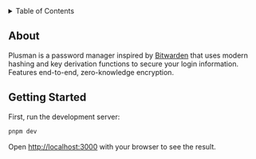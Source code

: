 <details>
  <summary>Table of Contents</summary>
  <ol>
    <li>
      <a href="#about-the-project">About</a>
      <ul>
        <li><a href="#built-with">Built With</a></li>
      </ul>
    </li>
    <li>
      <a href="#getting-started">Getting Started</a>
    </li>
    <li><a href="#usage">Usage</a></li>
    <li><a href="#roadmap">Roadmap</a></li>
    <li><a href="#contributing">Contributing</a></li>
    <li><a href="#license">License</a></li>
    <li><a href="#contact">Contact</a></li>
    <li><a href="#acknowledgments">Acknowledgments</a></li>
  </ol>
</details>

## About
Plusman is a password manager inspired by [Bitwarden](https://github.com/bitwarden/) that uses modern hashing and key derivation functions to secure your login information. Features end-to-end, zero-knowledge encryption.

## Getting Started

First, run the development server:

```bash
pnpm dev
```

Open [http://localhost:3000](http://localhost:3000) with your browser to see the result.